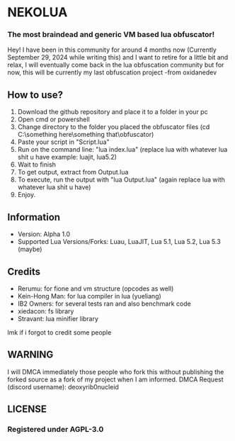 # NEKOLUA
### The most braindead and generic VM based lua obfuscator!

Hey! I have been in this community for around 4 months now (Currently September 29, 2024 while writing this) and I want to retire for a little bit and relax, I will eventually come back in the lua obfuscation community but for now, this will be currently my last obfuscation project -from oxidanedev

## How to use?
1. Download the github repository and place it to a folder in your pc
2. Open cmd or powershell
3. Change directory to the folder you placed the obfuscator files (cd C:\something here\something that\obfuscator)
4. Paste your script in "Script.lua"
5. Run on the command line: "lua index.lua" (replace lua with whatever lua shit u have example: luajit, lua5.2)
6. Wait to finish
7. To get output, extract from Output.lua
8. To execute, run the output with "lua Output.lua" (again replace lua with whatever lua shit u have)
9. Enjoy.

## Information
- Version: Alpha 1.0
- Supported Lua Versions/Forks: Luau, LuaJIT, Lua 5.1, Lua 5.2, Lua 5.3 (maybe)

## Credits
* Rerumu: for fione and vm structure (opcodes as well)
* Kein-Hong Man: for lua compiler in lua (yueliang)
* IB2 Owners: for several tests ran and also benchmark code
* xiedacon: fs library
* Stravant: lua minifier library

lmk if i forgot to credit some people

## WARNING
I will DMCA immediately those people who fork this without publishing the forked source as a fork of my project when I am informed.
DMCA Request (discord username): deoxyrib0nucleid

## LICENSE
### Registered under AGPL-3.0
